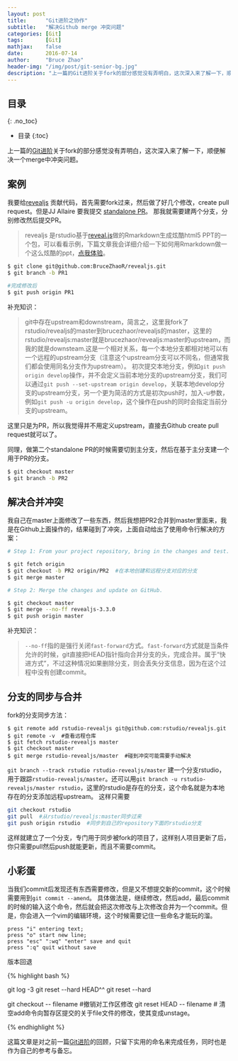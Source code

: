 ```yaml
---
layout: post
title:      "Git进阶之协作"
subtitle:   "解决Github merge 冲突问题"
categories: [Git]
tags:       [Git]
mathjax:    false
date:       2016-07-14
author:     "Bruce Zhao"
header-img: "/img/post/git-senior-bg.jpg"
description: "上一篇的Git进阶关于fork的部分感觉没有弄明白，这次深入来了解一下，顺便解决一个merge中冲突问题。"
---
```


## 目录
{: .no_toc}

* 目录
{:toc}

上一篇的[Git进阶](http://jerry-chow.github.io/blog/2016/02/25/git-junior/#fork)关于fork的部分感觉没有弄明白，这次深入来了解一下，顺便解决一个merge中冲突问题。

## 案例

我要给[revealjs](https://github.com/rstudio/revealjs/commits/master) 贡献代码，首先需要fork过来，然后做了好几个修改，create pull request。但是JJ Allaire 要我提交 [standalone PR](https://github.com/rstudio/revealjs/pull/34)。 那我就需要建两个分支，分别修改然后提交PR。

> revealjs 是rstudio基于[reveal.js](http://lab.hakim.se/reveal-js/#/1)做的Rmarkdown生成炫酷html5 PPT的一个包，可以看看示例，下篇文章我会详细介绍一下如何用Rmarkdown做一个这么炫酷的ppt，[点我体验](http://lab.hakim.se/reveal-js/#/1)。

```bash
$ git clone git@github.com:BruceZhaoR/revealjs.git
$ git branch -b PR1

#完成修改后
$ git push origin PR1

```
补充知识：

> git中存在upstream和downstream，简言之，这里我fork了rstudio/revealjs的master到brucezhaor/revealjs的master，这里的rstudio/revealjs:master就是brucezhaor/revealjs:master的upstream，而我的就是downsteam.这是一个相对关系，每一个本地分支都相对地可以有一个远程的upstream分支（注意这个upstream分支可以不同名，但通常我们都会使用同名分支作为upstream）。
初次提交本地分支，例如`git push origin develop`操作，并不会定义当前本地分支的upstream分支，我们可以通过`git push --set-upstream origin develop`，关联本地develop分支的upstream分支，另一个更为简洁的方式是初次push时，加入-u参数，例如`git push -u origin develop`，这个操作在push的同时会指定当前分支的upstream。

这里只是为PR，所以我觉得并不用定义upstream，直接去Github create pull request就可以了。

同理，做第二个standalone PR的时候需要切到主分支，然后在基于主分支建一个用于PR的分支。

```bash
$ git checkout master
$ git branch -b PR2
```

## 解决合并冲突

我自己在master上面修改了一些东西，然后我想把PR2合并到master里面来，我是在Github上面操作的，结果碰到了冲突，上面自动给出了使用命令行解决的方案：

```bash
# Step 1: From your project repository, bring in the changes and test.

$ git fetch origin
$ git checkout -b PR2 origin/PR2  #在本地创建和远程分支对应的分支
$ git merge master

# Step 2: Merge the changes and update on GitHub.

$ git checkout master
$ git merge --no-ff revealjs-3.3.0
$ git push origin master

```

补充知识：

> `--no-ff`指的是强行关闭`fast-forward`方式。`fast-forward`方式就是当条件允许的时候，git直接把HEAD指针指向合并分支的头，完成合并。属于“快进方式”，不过这种情况如果删除分支，则会丢失分支信息，因为在这个过程中没有创建commit。


## 分支的同步与合并

fork的分支同步方法：

```shell
$ git remote add rstudio-revealjs git@github.com:rstudio/revealjs.git
$ git remote -v  #查看远程仓库
$ git fetch rstudio-revealjs master
$ git checkout master
$ git merge rstudio-revealjs/master  #碰到冲突可能需要手动解决

```


`git branch --track rstudio rstudio-revealjs/master` 建一个分支rstudio，用于跟踪`rstudio-revealjs/master`。还可以用`git branch -u rstudio-revealjs/master rstudio`，这里的rstudio是存在的分支，这个命名就是为本地存在的分支添加远程upstream。
这样只需要

```bash
git checkout rstudio
git pull  #从rstudio/revealjs:master同步过来
git push origin rstudio  #同步到自己的repository下面的rstudio分支
```
这样就建立了一个分支，专门用于同步被fork的项目了，这样别人项目更新了后，你只需要pull然后push就能更新，而且不需要commit。


## 小彩蛋

当我们commit后发现还有东西需要修改，但是又不想提交新的commit，这个时候需要用到`git commit --amend`。 具体做法是，继续修改，然后add，最后commit的时候的输入这个命令，然后就会把这次修改与上次修改合并为一个commit。但是，你会进入一个vim的编辑环境，这个时候需要记住一些命名才能玩的溜。

```
press "i" entering text;
press "o" start new line;
press "esc" ":wq" "enter" save and quit
press ":q" quit without save
```

版本回退

{% highlight bash %}

git log -3
git reset --hard HEAD^^
git reset --hard <hash>

git checkout -- filename  #撤销对工作区修改
git reset HEAD -- filename  # 清空add命令向暂存区提交的关于file文件的修改，使其变成unstage。

{% endhighlight %}

这篇文章是对之前一篇[Git进阶](http://jerry-chow.github.io/blog/2016/02/25/git-junior/#fork)的回顾，只留下实用的命名来完成任务，同时也是作为自己的参考与备忘。